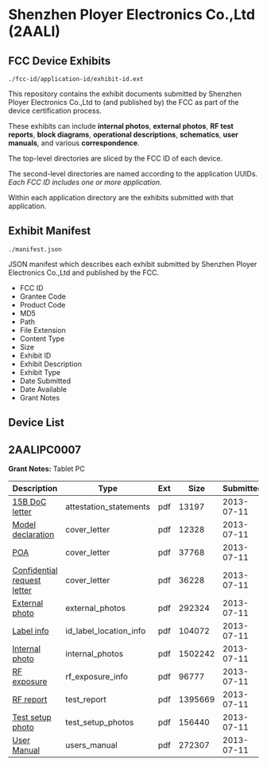 # Shenzhen Ployer Electronics Co.,Ltd (2AALI)
## FCC Device Exhibits

```
./fcc-id/application-id/exhibit-id.ext
```

This repository contains the exhibit documents submitted by Shenzhen Ployer Electronics Co.,Ltd to (and published by) the FCC as part of the device certification process.

These exhibits can include **internal photos**, **external photos**, **RF test reports**, **block diagrams**, **operational descriptions**, **schematics**, **user manuals**, and various **correspondence**.

The top-level directories are sliced by the FCC ID of each device.

The second-level directories are named according to the application UUIDs. *Each FCC ID includes one or more application.*

Within each application directory are the exhibits submitted with that application. 

## Exhibit Manifest

```
./manifest.json
```

JSON manifest which describes each exhibit submitted by Shenzhen Ployer Electronics Co.,Ltd and published by the FCC.

- FCC ID
- Grantee Code
- Product Code
- MD5
- Path
- File Extension
- Content Type
- Size
- Exhibit ID
- Exhibit Description
- Exhibit Type
- Date Submitted
- Date Available
- Grant Notes

## Device List
## 2AALIPC0007
**Grant Notes:** Tablet PC

| Description | Type | Ext | Size | Submitted | Available |
| ----------- | ---- | --- | ---- | --------- | --------- |
| [15B DoC letter](2AALIPC0007/a740b9ed0113527215c028176a72cd94/2013522.pdf) | attestation_statements | pdf | 13197 | 2013-07-11 | 2013-07-11 |
| [Model declaration](2AALIPC0007/a740b9ed0113527215c028176a72cd94/2013523.pdf) | cover_letter | pdf | 12328 | 2013-07-11 | 2013-07-11 |
| [POA](2AALIPC0007/a740b9ed0113527215c028176a72cd94/2013524.pdf) | cover_letter | pdf | 37768 | 2013-07-11 | 2013-07-11 |
| [Confidential request letter](2AALIPC0007/a740b9ed0113527215c028176a72cd94/2013525.pdf) | cover_letter | pdf | 36228 | 2013-07-11 | 2013-07-11 |
| [External photo](2AALIPC0007/a740b9ed0113527215c028176a72cd94/2013532.pdf) | external_photos | pdf | 292324 | 2013-07-11 | 2013-07-11 |
| [Label info](2AALIPC0007/a740b9ed0113527215c028176a72cd94/2013534.pdf) | id_label_location_info | pdf | 104072 | 2013-07-11 | 2013-07-11 |
| [Internal photo](2AALIPC0007/a740b9ed0113527215c028176a72cd94/2013533.pdf) | internal_photos | pdf | 1502242 | 2013-07-11 | 2013-07-11 |
| [RF exposure](2AALIPC0007/a740b9ed0113527215c028176a72cd94/2013530.pdf) | rf_exposure_info | pdf | 96777 | 2013-07-11 | 2013-07-11 |
| [RF report](2AALIPC0007/a740b9ed0113527215c028176a72cd94/2013529.pdf) | test_report | pdf | 1395669 | 2013-07-11 | 2013-07-11 |
| [Test setup photo](2AALIPC0007/a740b9ed0113527215c028176a72cd94/2013531.pdf) | test_setup_photos | pdf | 156440 | 2013-07-11 | 2013-07-11 |
| [User Manual](2AALIPC0007/a740b9ed0113527215c028176a72cd94/2013535.pdf) | users_manual | pdf | 272307 | 2013-07-11 | 2013-07-11 |
